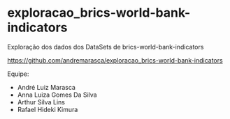 # exploracao_brics-world-bank-indicators
Exploração dos dados dos DataSets de brics-world-bank-indicators

https://github.com/andremarasca/exploracao_brics-world-bank-indicators

Equipe:
+ André Luiz Marasca
+ Anna Luiza Gomes Da Silva
+ Arthur Silva Lins
+ Rafael Hideki Kimura